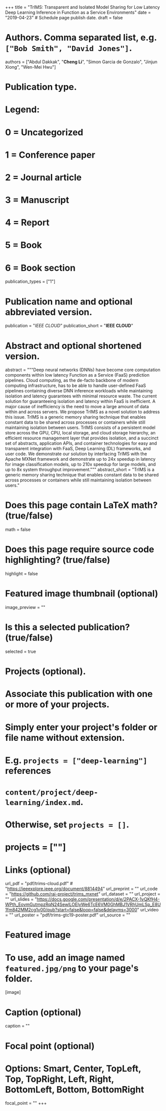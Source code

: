 +++
title = "TrIMS: Transparent and Isolated Model Sharing for Low Latency Deep Learning Inference in Function as a Service Environments"
date = "2019-04-23"  # Schedule page publish date.
draft = false

# Authors. Comma separated list, e.g. `["Bob Smith", "David Jones"]`.
authors = ["Abdul Dakkak", "**Cheng Li**", "Simon Garcia de Gonzalo", "Jinjun Xiong", "Wen-Mei Hwu"]

# Publication type.
# Legend:
# 0 = Uncategorized
# 1 = Conference paper
# 2 = Journal article
# 3 = Manuscript
# 4 = Report
# 5 = Book
# 6 = Book section
publication_types = ["1"]

# Publication name and optional abbreviated version.
publication = "*IEEE CLOUD*"
publication_short = "**IEEE CLOUD**"

# Abstract and optional shortened version.
abstract = """Deep neural networks (DNNs) have become core computation components within low latency Function as a Service (FaaS) prediction pipelines. Cloud computing, as the de-facto backbone of modern computing infrastructure, has to be able to handle user-defined FaaS pipelines containing diverse DNN inference workloads while maintaining isolation and latency guarantees with minimal resource waste. The current solution for guaranteeing isolation and latency within FaaS is inefficient. A major cause of inefficiency is the need to move a large amount of data within and across servers. We propose TrIMS as a novel solution to address this issue. TrIMS is a generic memory sharing technique that enables constant data to be shared across processes or containers while still maintaining isolation between users. TrIMS consists of a persistent model store across the GPU, CPU, local storage, and cloud storage hierarchy, an efficient resource management layer that provides isolation, and a succinct set of abstracts, application APIs, and container technologies for easy and transparent integration with FaaS, Deep Learning (DL) frameworks, and user code. We demonstrate our solution by interfacing TrIMS with the Apache MXNet framework and demonstrate up to 24x speedup in latency for image classification models, up to 210x speedup for large models, and up to 8x system throughput improvement."""
abstract_short = "TrIMS is a generic memory sharing technique that enables constant data to be shared across processes or containers while still maintaining isolation between users."


# Does this page contain LaTeX math? (true/false)
math = false

# Does this page require source code highlighting? (true/false)
highlight = false

# Featured image thumbnail (optional)
image_preview = ""

# Is this a selected publication? (true/false)
selected = true

# Projects (optional).
#   Associate this publication with one or more of your projects.
#   Simply enter your project's folder or file name without extension.
#   E.g. `projects = ["deep-learning"]` references
#   `content/project/deep-learning/index.md`.
#   Otherwise, set `projects = []`.
#   projects = [""]

# Links (optional)
url_pdf = "pdf/trims-cloud.pdf" # "https://ieeexplore.ieee.org/document/8814494"
url_preprint = ""
url_code = "https://github.com/rai-project/trims_mxnet"
url_dataset = ""
url_project = ""
url_slides = "https://docs.google.com/presentation/d/e/2PACX-1vQKfH4-WPth_EovmGutmpzRqN24SewlLOElyWe6TcE6VM0GhMBJ1VRhUmLSp_E8U1fm842MM2cg1v00/pub?start=false&loop=false&delayms=3000"
url_video = ""
url_poster = "pdf/trims-gtc19-poster.pdf"
url_source = ""

# Featured image
# To use, add an image named `featured.jpg/png` to your page's folder.
[image]
  # Caption (optional)
  caption = ""

  # Focal point (optional)
  # Options: Smart, Center, TopLeft, Top, TopRight, Left, Right, BottomLeft, Bottom, BottomRight
  focal_point = ""
+++
